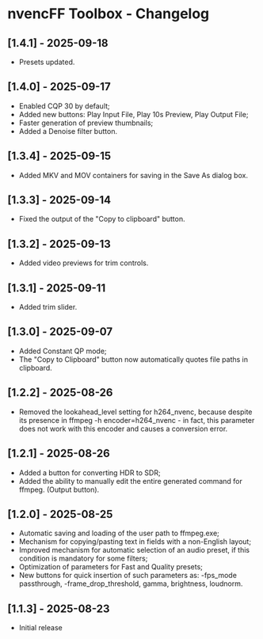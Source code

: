 # nvencFF Toolbox - Changelog

## [1.4.1] - 2025-09-18
- Presets updated.

## [1.4.0] - 2025-09-17
- Enabled CQP 30 by default;
- Added new buttons: Play Input File, Play 10s Preview, Play Output File;
- Faster generation of preview thumbnails;
- Added a Denoise filter button.

## [1.3.4] - 2025-09-15
- Added MKV and MOV containers for saving in the Save As dialog box.

## [1.3.3] - 2025-09-14
- Fixed the output of the "Copy to clipboard" button.

## [1.3.2] - 2025-09-13
- Added video previews for trim controls.

## [1.3.1] - 2025-09-11
- Added trim slider.

## [1.3.0] - 2025-09-07
- Added Constant QP mode;
- The "Copy to Clipboard" button now automatically quotes file paths in clipboard.

## [1.2.2] - 2025-08-26
- Removed the lookahead_level setting for h264_nvenc, because despite its presence in ffmpeg -h encoder=h264_nvenc - in fact, this parameter does not work with this encoder and causes a conversion error.

## [1.2.1] - 2025-08-26
- Added a button for converting HDR to SDR;
- Added the ability to manually edit the entire generated command for ffmpeg. (Output button).

## [1.2.0] - 2025-08-25
- Automatic saving and loading of the user path to ffmpeg.exe;
- Mechanism for copying/pasting text in fields with a non-English layout;
- Improved mechanism for automatic selection of an audio preset, if this condition is mandatory for some filters;
- Optimization of parameters for Fast and Quality presets;
- New buttons for quick insertion of such parameters as: -fps_mode passthrough, -frame_drop_threshold, gamma, brightness, loudnorm.

## [1.1.3] - 2025-08-23
- Initial release
